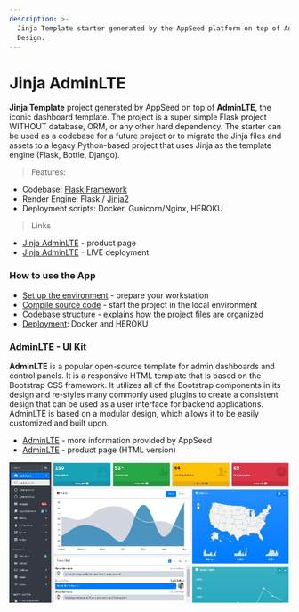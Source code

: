 ```yaml
---
description: >-
  Jinja Template starter generated by the AppSeed platform on top of AdminLTE
  Design.
---
```


# Jinja AdminLTE

**Jinja Template** project generated by AppSeed on top of **AdminLTE**,  the iconic dashboard template. The project is a super simple Flask project WITHOUT database, ORM, or any other hard dependency. The starter can be used as a codebase for a future project or to migrate the Jinja files and assets to a legacy Python-based project that uses Jinja as the template engine \(Flask, Bottle, Django\). 

> Features:

* Codebase: [Flask Framework](https://github.com/app-generator/boilerplate-code-jinja) 
* Render Engine: Flask / [Jinja2](https://jinja.palletsprojects.com/)
* Deployment scripts: Docker, Gunicorn/Nginx, HEROKU

> Links

* [Jinja AdminLTE](https://github.com/app-generator/jinja-adminlte) - product page
* [Jinja AdminLTE](https://adminlte-jinja.appseed-srv1.com/) - LIVE deployment



### How to use the App

* [Set up the environment](../../boilerplate-code/boilerplate-jinja.md#environment) - prepare your workstation
* [Compile source code](../../boilerplate-code/boilerplate-jinja.md#build-the-app) - start the project in the local environment
* [Codebase structure](../../boilerplate-code/boilerplate-jinja.md#codebase-structure) - explains how the project files are organized
* [Deployment](../../boilerplate-code/boilerplate-jinja.md#deployment): Docker and HEROKU 



### AdminLTE - UI Kit

**AdminLTE** is a popular open-source template for admin dashboards and control panels. It is a responsive HTML template that is based on the Bootstrap CSS framework. It utilizes all of the Bootstrap components in its design and re-styles many commonly used plugins to create a consistent design that can be used as a user interface for backend applications. AdminLTE is based on a modular design, which allows it to be easily customized and built upon.

* [AdminLTE](adminlte.md) - more information provided by AppSeed
* [AdminLTE](https://adminlte.io/) - product page \(HTML version\)

![AdminLTE - Open-source Bootstrap Template.](../../.gitbook/assets/adminlte-bootstrap-dashboard.jpg)

